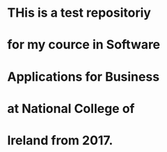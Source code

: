 # THis is a test repositoriy
# for my cource in Software
# Applications for Business
# at National College of 
# Ireland from 2017.
